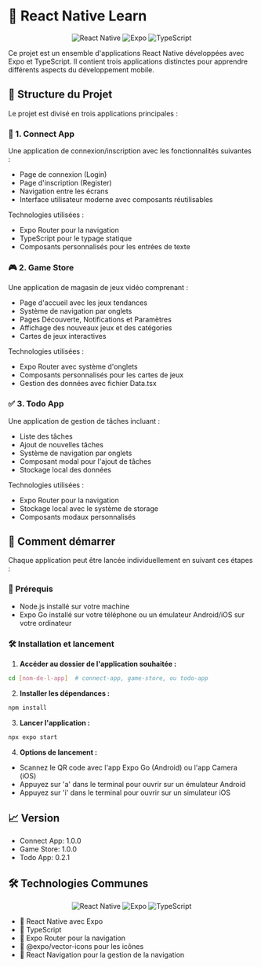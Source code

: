 # 📱 React Native Learn

<div align="center">

![React Native](https://img.shields.io/badge/React_Native-20232A?style=for-the-badge&logo=react&logoColor=61DAFB)
![Expo](https://img.shields.io/badge/Expo-000020?style=for-the-badge&logo=expo&logoColor=white)
![TypeScript](https://img.shields.io/badge/TypeScript-007ACC?style=for-the-badge&logo=typescript&logoColor=white)

</div>

Ce projet est un ensemble d'applications React Native développées avec Expo et TypeScript. Il contient trois applications distinctes pour apprendre différents aspects du développement mobile.

## 🚀 Structure du Projet

Le projet est divisé en trois applications principales :

### 🔐 1. Connect App
Une application de connexion/inscription avec les fonctionnalités suivantes :
- Page de connexion (Login)
- Page d'inscription (Register)
- Navigation entre les écrans
- Interface utilisateur moderne avec composants réutilisables

Technologies utilisées :
- Expo Router pour la navigation
- TypeScript pour le typage statique
- Composants personnalisés pour les entrées de texte

### 🎮 2. Game Store
Une application de magasin de jeux vidéo comprenant :
- Page d'accueil avec les jeux tendances
- Système de navigation par onglets
- Pages Découverte, Notifications et Paramètres
- Affichage des nouveaux jeux et des catégories
- Cartes de jeux interactives

Technologies utilisées :
- Expo Router avec système d'onglets
- Composants personnalisés pour les cartes de jeux
- Gestion des données avec fichier Data.tsx

### ✅ 3. Todo App
Une application de gestion de tâches incluant :
- Liste des tâches
- Ajout de nouvelles tâches
- Système de navigation par onglets
- Composant modal pour l'ajout de tâches
- Stockage local des données

Technologies utilisées :
- Expo Router pour la navigation
- Stockage local avec le système de storage
- Composants modaux personnalisés

## 🚀 Comment démarrer

Chaque application peut être lancée individuellement en suivant ces étapes :

### 📱 Prérequis
- Node.js installé sur votre machine
- Expo Go installé sur votre téléphone ou un émulateur Android/iOS sur votre ordinateur

### 🛠️ Installation et lancement

1. **Accéder au dossier de l'application souhaitée :**
```bash
cd [nom-de-l-app]  # connect-app, game-store, ou todo-app
```

2. **Installer les dépendances :**
```bash
npm install
```

3. **Lancer l'application :**
```bash
npx expo start
```

4. **Options de lancement :**
- Scannez le QR code avec l'app Expo Go (Android) ou l'app Camera (iOS)
- Appuyez sur 'a' dans le terminal pour ouvrir sur un émulateur Android
- Appuyez sur 'i' dans le terminal pour ouvrir sur un simulateur iOS

## 📈 Version
- Connect App: 1.0.0
- Game Store: 1.0.0
- Todo App: 0.2.1

## 🛠️ Technologies Communes

<div align="center">

![React Native](https://img.shields.io/badge/React_Native-20232A?style=flat-square&logo=react&logoColor=61DAFB)
![Expo](https://img.shields.io/badge/Expo-000020?style=flat-square&logo=expo&logoColor=white)
![TypeScript](https://img.shields.io/badge/TypeScript-007ACC?style=flat-square&logo=typescript&logoColor=white)

</div>

- 📱 React Native avec Expo
- 📘 TypeScript
- 🔄 Expo Router pour la navigation
- 🎨 @expo/vector-icons pour les icônes
- 🧭 React Navigation pour la gestion de la navigation
